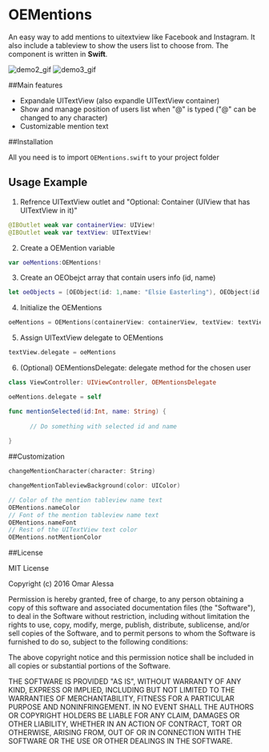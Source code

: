 # OEMentions
An easy way to add mentions to uitextview like Facebook and Instagram. It also include a tableview to show the users list to choose from. The component is written in 
**Swift**.

![demo2_gif](https://cloud.githubusercontent.com/assets/3969198/17277971/849e7a16-5758-11e6-9589-d6f3f0a8c8e4.gif)
![demo3_gif](https://cloud.githubusercontent.com/assets/3969198/17277992/17f54448-5759-11e6-8107-ac5b0f9deb08.gif)



##Main features
* Expandale UITextView (also expandle UITextView container)
* Show and manage position of users list when "@" is typed ("@" can be changed to any character)
* Customizable mention text


##Installation

All you need is to import `OEMentions.swift` to your project folder


## Usage Example
1. Refrence UITextView outlet and "Optional: Container (UIView that has UITextView in it)"
  
  ```swift
  @IBOutlet weak var containerView: UIView!
  @IBOutlet weak var textView: UITextView!
  ```
  
2. Create a OEMention variable

  ```swift
  var oeMentions:OEMentions!
  ```

3. Create an OEObejct array that contain users info (id, name)

  ```swift
  let oeObjects = [OEObject(id: 1,name: "Elsie Easterling"), OEObject(id: 2,name: "Caterina Misiewicz"), OEObject(id: 3,name: "Ruben Dematteo")]
  ```

4. Initialize the OEMentions

  ```swift
  oeMentions = OEMentions(containerView: containerView, textView: textView, mainView: self.view, oeObjects: oeObjects)
  ```

5. Assign UITextView delegate to OEMentions

  ```swift
  textView.delegate = oeMentions
  ```
  
6. (Optional) OEMentionsDelegate: delegate method for the chosen user

  ```swift
  class ViewController: UIViewController, OEMentionsDelegate
  ```
  ```swift
  oeMentions.delegate = self
  ```
  ```swift
  func mentionSelected(id:Int, name: String) {
        
        // Do something with selected id and name
        
  }
  ```


##Customization   

```swift
changeMentionCharacter(character: String)
```
```swift
changeMentionTableviewBackground(color: UIColor)
```
```swift
// Color of the mention tableview name text
OEMentions.nameColor
// Font of the mention tableview name text
OEMentions.nameFont
// Rest of the UITextView text color
OEMentions.notMentionColor
```

##License

MIT License

Copyright (c) 2016 Omar Alessa

Permission is hereby granted, free of charge, to any person obtaining a copy
of this software and associated documentation files (the "Software"), to deal
in the Software without restriction, including without limitation the rights
to use, copy, modify, merge, publish, distribute, sublicense, and/or sell
copies of the Software, and to permit persons to whom the Software is
furnished to do so, subject to the following conditions:

The above copyright notice and this permission notice shall be included in all
copies or substantial portions of the Software.

THE SOFTWARE IS PROVIDED "AS IS", WITHOUT WARRANTY OF ANY KIND, EXPRESS OR
IMPLIED, INCLUDING BUT NOT LIMITED TO THE WARRANTIES OF MERCHANTABILITY,
FITNESS FOR A PARTICULAR PURPOSE AND NONINFRINGEMENT. IN NO EVENT SHALL THE
AUTHORS OR COPYRIGHT HOLDERS BE LIABLE FOR ANY CLAIM, DAMAGES OR OTHER
LIABILITY, WHETHER IN AN ACTION OF CONTRACT, TORT OR OTHERWISE, ARISING FROM,
OUT OF OR IN CONNECTION WITH THE SOFTWARE OR THE USE OR OTHER DEALINGS IN THE
SOFTWARE.
